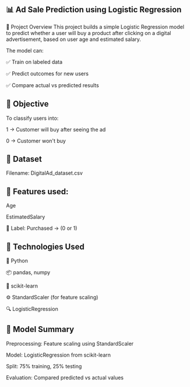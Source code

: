 ## 📊 Ad Sale Prediction using Logistic Regression
📝 Project Overview
This project builds a simple Logistic Regression model to predict whether a user will buy a product after clicking on a digital advertisement, based on user age and estimated salary.

The model can:

✅ Train on labeled data

✅ Predict outcomes for new users

✅ Compare actual vs predicted results

## 🎯 Objective
To classify users into:

1 → Customer will buy after seeing the ad

0 → Customer won't buy

## 📁 Dataset
Filename: DigitalAd_dataset.csv

## 📌 Features used:
Age

EstimatedSalary

🎯 Label:
Purchased → (0 or 1)

## 🧰 Technologies Used
🐍 Python

📦 pandas, numpy

🤖 scikit-learn

⚙️ StandardScaler (for feature scaling)

🔍 LogisticRegression

## 🧠 Model Summary
Preprocessing: Feature scaling using StandardScaler

Model: LogisticRegression from scikit-learn

Split: 75% training, 25% testing

Evaluation: Compared predicted vs actual values
